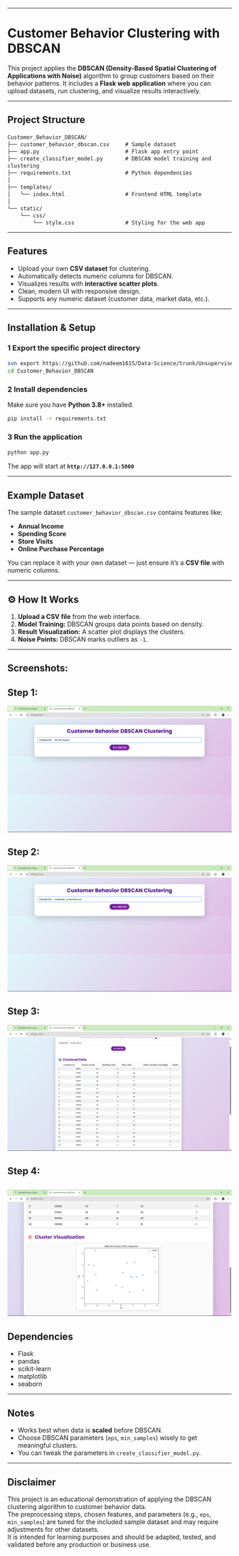 
---

# Customer Behavior Clustering with DBSCAN

This project applies the **DBSCAN (Density-Based Spatial Clustering of Applications with Noise)** algorithm to group customers based on their behavior patterns.
It includes a **Flask web application** where you can upload datasets, run clustering, and visualize results interactively.

---

##  Project Structure

```
Customer_Behavior_DBSCAN/
├── customer_behavior_dbscan.csv     # Sample dataset
├── app.py                           # Flask app entry point
├── create_classifier_model.py       # DBSCAN model training and clustering
├── requirements.txt                 # Python dependencies
│
├── templates/
│   └── index.html                   # Frontend HTML template
│
└── static/
    └── css/
        └── style.css                # Styling for the web app
```

---

##  Features

* Upload your own **CSV dataset** for clustering.
* Automatically detects numeric columns for DBSCAN.
* Visualizes results with **interactive scatter plots**.
* Clean, modern UI with responsive design.
* Supports any numeric dataset (customer data, market data, etc.).

---

##  Installation & Setup

### 1 Export the specific project directory

```bash
svn export https://github.com/nadeem1615/Data-Science/trunk/Unsupervised/Customer_Segmentation_DBSCAN@eccaa16e0dd02c01808c1cc8b2ae50de3122e097
cd Customer_Behavior_DBSCAN
```

### 2️ Install dependencies

Make sure you have **Python 3.8+** installed.

```bash
pip install -r requirements.txt
```

### 3️ Run the application

```bash
python app.py
```

The app will start at **`http://127.0.0.1:5000`**

---

##  Example Dataset

The sample dataset `customer_behavior_dbscan.csv` contains features like:

* **Annual Income**
* **Spending Score**
* **Store Visits**
* **Online Purchase Percentage**

You can replace it with your own dataset — just ensure it’s a **CSV file** with numeric columns.

---

## ⚙ How It Works

1. **Upload a CSV file** from the web interface.
2. **Model Training:** DBSCAN groups data points based on density.
3. **Result Visualization:** A scatter plot displays the clusters.
4. **Noise Points:** DBSCAN marks outliers as `-1`.

---

##  Screenshots:

## Step 1:
![General interface](img1.png)
## Step 2:
![Uploading the Data Set](img2.png)
## Step 3:
![Final predicted result](img3.png)
## Step 4:
![Final predicted result](img4.png)
---

##  Dependencies

* Flask
* pandas
* scikit-learn
* matplotlib
* seaborn

---

##  Notes

* Works best when data is **scaled** before DBSCAN.
* Choose DBSCAN parameters (`eps`, `min_samples`) wisely to get meaningful clusters.
* You can tweak the parameters in `create_classifier_model.py`.

---
##  Disclaimer

This project is an educational demonstration of applying the DBSCAN clustering algorithm to customer behavior data.  
The preprocessing steps, chosen features, and parameters (e.g., `eps`, `min_samples`) are tuned for the included sample dataset and may require adjustments for other datasets.  
It is intended for learning purposes and should be adapted, tested, and validated before any production or business use.

